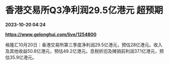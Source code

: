 # 香港交易所Q3净利润29.5亿港元 超预期

**2023-10-20 04:24**

**https://www.gelonghui.com/live/1254800**

格隆汇10月20日｜香港交易所第三季度净利润29.5亿港元，预估28亿港元。收入及其他收益50.8亿港元，预估49.2亿港元。息税折旧及摊销前利润37.1亿港元，预估35.9亿港元。